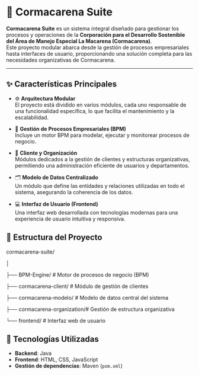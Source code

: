 # 🌿 Cormacarena Suite

**Cormacarena Suite** es un sistema integral diseñado para gestionar los procesos y operaciones de la **Corporación para el Desarrollo Sostenible del Área de Manejo Especial La Macarena (Cormacarena)**.  
Este proyecto modular abarca desde la gestión de procesos empresariales hasta interfaces de usuario, proporcionando una solución completa para las necesidades organizativas de Cormacarena.

---

## ✨ Características Principales

- ⚙️ **Arquitectura Modular**  
  El proyecto está dividido en varios módulos, cada uno responsable de una funcionalidad específica, lo que facilita el mantenimiento y la escalabilidad.

- 🔄 **Gestión de Procesos Empresariales (BPM)**  
  Incluye un motor BPM para modelar, ejecutar y monitorear procesos de negocio.

- 👥 **Cliente y Organización**  
  Módulos dedicados a la gestión de clientes y estructuras organizativas, permitiendo una administración eficiente de usuarios y departamentos.

- 🗂️ **Modelo de Datos Centralizado**  
  Un módulo que define las entidades y relaciones utilizadas en todo el sistema, asegurando la coherencia de los datos.

- 💻 **Interfaz de Usuario (Frontend)**  
  Una interfaz web desarrollada con tecnologías modernas para una experiencia de usuario intuitiva y responsiva.


## 🧱 Estructura del Proyecto
cormacarena-suite/

│

├── BPM-Engine/ # Motor de procesos de negocio (BPM)

├── cormacarena-client/ # Módulo de gestión de clientes

├── cormacarena-modelo/ # Modelo de datos central del sistema

├── cormacarena-organization/# Gestión de estructura organizativa

└── frontend/ # Interfaz web de usuario

## 🚀 Tecnologías Utilizadas

- **Backend**: Java
- **Frontend**: HTML, CSS, JavaScript
- **Gestión de dependencias**: Maven (`pom.xml`)


